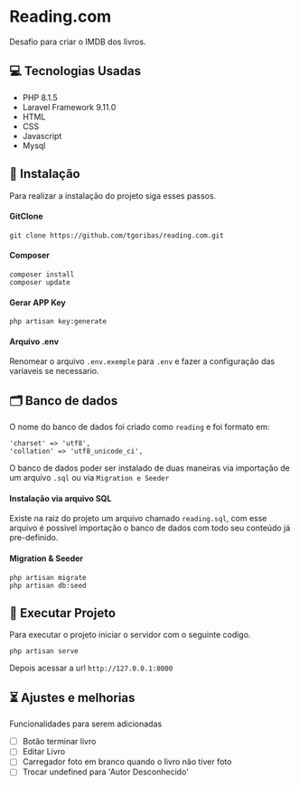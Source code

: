 
# Reading.com

Desafio para criar o IMDB dos livros.

## 💻 Tecnologias Usadas
- PHP 8.1.5
- Laravel Framework 9.11.0
- HTML
- CSS
- Javascript
- Mysql

## 🚀 Instalação
Para realizar a instalação do projeto siga esses passos.

#### GitClone
```
git clone https://github.com/tgoribas/reading.com.git
```

#### Composer
```
composer install
composer update
```
#### Gerar APP Key
```
php artisan key:generate
```


#### Arquivo .env
Renomear o arquivo `.env.exemple` para `.env` e fazer a configuração das variaveis se necessario.

## 🗂 Banco de dados
O nome do banco de dados foi criado como `reading` e foi formato em:
```
'charset' => 'utf8',
'collation' => 'utf8_unicode_ci',
```
O banco de dados poder ser instalado de duas maneiras via importação de um arquivo `.sql` ou via `Migration e Seeder`

#### Instalação via arquivo SQL
Existe na raiz do projeto um arquivo chamado `reading.sql`, com esse arquivo é possivel importação o banco de dados com todo seu conteúdo já pre-definido.

#### Migration & Seeder
```
php artisan migrate
php artisan db:seed
```

## 🔌 Executar Projeto
Para executar o projeto iniciar o servidor com o seguinte codigo.
```
php artisan serve
```
Depois acessar a url `http://127.0.0.1:8000`


## ⏳ Ajustes e melhorias
Funcionalidades para serem adicionadas
- [ ] Botão terminar livro
- [ ] Editar Livro
- [ ] Carregador foto em branco quando o livro não tiver foto
- [ ] Trocar undefined para 'Autor Desconhecido'
